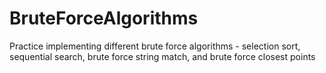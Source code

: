# BruteForceAlgorithms
Practice implementing different brute force algorithms - selection sort, sequential search, brute force string match, and brute force closest points

